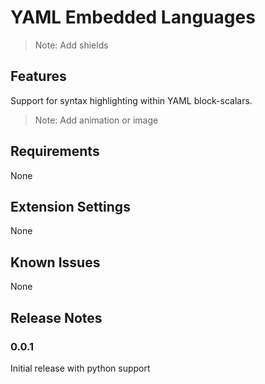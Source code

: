 # YAML Embedded Languages
> Note: Add shields
## Features

Support for syntax highlighting within YAML block-scalars.

> Note: Add animation or image

## Requirements

None

## Extension Settings

None

## Known Issues

None

## Release Notes

### 0.0.1

Initial release with python support
